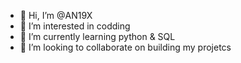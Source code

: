 - 👋 Hi, I’m @AN19X
- 👀 I’m interested in codding 
- 🌱 I’m currently learning python & SQL
- 💞️ I’m looking to collaborate on building my projetcs

<!---
AN19X/AN19X is a ✨ special ✨ repository because its `README.md` (this file) appears on your GitHub profile.
You can click the Preview link to take a look at your changes.
--->
